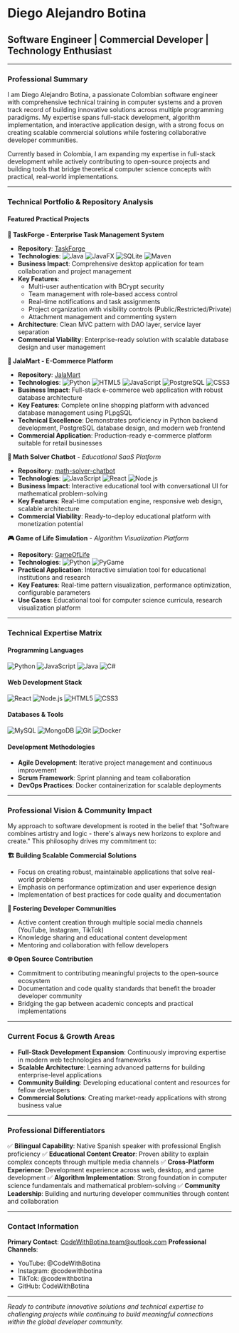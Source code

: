 # Diego Alejandro Botina
## Software Engineer | Commercial Developer | Technology Enthusiast

---

### Professional Summary

I am Diego Alejandro Botina, a passionate Colombian software engineer with comprehensive technical training in computer systems and a proven track record of building innovative solutions across multiple programming paradigms. My expertise spans full-stack development, algorithm implementation, and interactive application design, with a strong focus on creating scalable commercial solutions while fostering collaborative developer communities.

Currently based in Colombia, I am expanding my expertise in full-stack development while actively contributing to open-source projects and building tools that bridge theoretical computer science concepts with practical, real-world implementations.

---

### Technical Portfolio & Repository Analysis

#### **Featured Practical Projects**

**🏢 TaskForge - Enterprise Task Management System**
- **Repository**: [TaskForge](https://github.com/CodeWithBotina/TaskForge)
- **Technologies**: ![Java](https://img.shields.io/badge/-Java-007396?logo=java&logoColor=white) ![JavaFX](https://img.shields.io/badge/-JavaFX-007396?logo=java&logoColor=white) ![SQLite](https://img.shields.io/badge/-SQLite-003B57?logo=sqlite&logoColor=white) ![Maven](https://img.shields.io/badge/-Maven-C71A36?logo=apache-maven&logoColor=white)
- **Business Impact**: Comprehensive desktop application for team collaboration and project management
- **Key Features**: 
  - Multi-user authentication with BCrypt security
  - Team management with role-based access control
  - Real-time notifications and task assignments
  - Project organization with visibility controls (Public/Restricted/Private)
  - Attachment management and commenting system
- **Architecture**: Clean MVC pattern with DAO layer, service layer separation
- **Commercial Viability**: Enterprise-ready solution with scalable database design and user management

**🛒 JalaMart - E-Commerce Platform**
- **Repository**: [JalaMart](https://github.com/CodeWithBotina/JalaMart)
- **Technologies**: ![Python](https://img.shields.io/badge/-Python-3776AB?logo=python&logoColor=white) ![HTML5](https://img.shields.io/badge/-HTML5-E34F26?logo=html5&logoColor=white) ![JavaScript](https://img.shields.io/badge/-JavaScript-F7DF1E?logo=javascript&logoColor=black) ![PostgreSQL](https://img.shields.io/badge/-PostgreSQL-336791?logo=postgresql&logoColor=white) ![CSS3](https://img.shields.io/badge/-CSS3-1572B6?logo=css3&logoColor=white)
- **Business Impact**: Full-stack e-commerce web application with robust database architecture
- **Key Features**: Complete online shopping platform with advanced database management using PLpgSQL
- **Technical Excellence**: Demonstrates proficiency in Python backend development, PostgreSQL database design, and modern web frontend
- **Commercial Application**: Production-ready e-commerce platform suitable for retail businesses

**🧮 Math Solver Chatbot** - *Educational SaaS Platform*
- **Repository**: [math-solver-chatbot](https://github.com/CodeWithBotina/math-solver-chatbot)
- **Technologies**: ![JavaScript](https://img.shields.io/badge/-JavaScript-F7DF1E?logo=javascript&logoColor=black) ![React](https://img.shields.io/badge/-React-61DAFB?logo=react&logoColor=black) ![Node.js](https://img.shields.io/badge/-Node.js-339933?logo=node.js&logoColor=white)
- **Business Impact**: Interactive educational tool with conversational UI for mathematical problem-solving
- **Key Features**: Real-time computation engine, responsive web design, scalable architecture
- **Commercial Viability**: Ready-to-deploy educational platform with monetization potential

**🎮 Game of Life Simulation** - *Algorithm Visualization Platform*
- **Repository**: [GameOfLife](https://github.com/CodeWithBotina/GameOfLife)
- **Technologies**: ![Python](https://img.shields.io/badge/-Python-3776AB?logo=python&logoColor=white) ![PyGame](https://img.shields.io/badge/-PyGame-00AA00?logo=python&logoColor=white)
- **Practical Application**: Interactive simulation tool for educational institutions and research
- **Key Features**: Real-time pattern visualization, performance optimization, configurable parameters
- **Use Cases**: Educational tool for computer science curricula, research visualization platform

---

### Technical Expertise Matrix

#### **Programming Languages**
![Python](https://img.shields.io/badge/-Python-3776AB?logo=python&logoColor=white)
![JavaScript](https://img.shields.io/badge/-JavaScript-F7DF1E?logo=javascript&logoColor=black)
![Java](https://img.shields.io/badge/-Java-007396?logo=java&logoColor=white)
![C#](https://img.shields.io/badge/-C%23-239120?logo=c-sharp&logoColor=white)

#### **Web Development Stack**
![React](https://img.shields.io/badge/-React-61DAFB?logo=react&logoColor=black)
![Node.js](https://img.shields.io/badge/-Node.js-339933?logo=node.js&logoColor=white)
![HTML5](https://img.shields.io/badge/-HTML5-E34F26?logo=html5&logoColor=white)
![CSS3](https://img.shields.io/badge/-CSS3-1572B6?logo=css3&logoColor=white)

#### **Databases & Tools**
![MySQL](https://img.shields.io/badge/-MySQL-4479A1?logo=mysql&logoColor=white)
![MongoDB](https://img.shields.io/badge/-MongoDB-47A248?logo=mongodb&logoColor=white)
![Git](https://img.shields.io/badge/-Git-F05032?logo=git&logoColor=white)
![Docker](https://img.shields.io/badge/-Docker-2496ED?logo=docker&logoColor=white)

#### **Development Methodologies**
- **Agile Development**: Iterative project management and continuous improvement
- **Scrum Framework**: Sprint planning and team collaboration
- **DevOps Practices**: Docker containerization for scalable deployments

---

### Professional Vision & Community Impact

My approach to software development is rooted in the belief that "Software combines artistry and logic - there's always new horizons to explore and create." This philosophy drives my commitment to:

**🏗️ Building Scalable Commercial Solutions**
- Focus on creating robust, maintainable applications that solve real-world problems
- Emphasis on performance optimization and user experience design
- Implementation of best practices for code quality and documentation

**👥 Fostering Developer Communities**
- Active content creation through multiple social media channels (YouTube, Instagram, TikTok)
- Knowledge sharing and educational content development
- Mentoring and collaboration with fellow developers

**🌐 Open Source Contribution**
- Commitment to contributing meaningful projects to the open-source ecosystem
- Documentation and code quality standards that benefit the broader developer community
- Bridging the gap between academic concepts and practical implementations

---

### Current Focus & Growth Areas

- **Full-Stack Development Expansion**: Continuously improving expertise in modern web technologies and frameworks
- **Scalable Architecture**: Learning advanced patterns for building enterprise-level applications
- **Community Building**: Developing educational content and resources for fellow developers
- **Commercial Solutions**: Creating market-ready applications with strong business value

---

### Professional Differentiators

✅ **Bilingual Capability**: Native Spanish speaker with professional English proficiency
✅ **Educational Content Creator**: Proven ability to explain complex concepts through multiple media channels
✅ **Cross-Platform Experience**: Development experience across web, desktop, and game development
✅ **Algorithm Implementation**: Strong foundation in computer science fundamentals and mathematical problem-solving
✅ **Community Leadership**: Building and nurturing developer communities through content and collaboration

---

### Contact Information

**Primary Contact**: CodeWithBotina.team@outlook.com
**Professional Channels**: 
- YouTube: @CodeWithBotina
- Instagram: @codewithbotina  
- TikTok: @codewithbotina
- GitHub: CodeWithBotina

---

*Ready to contribute innovative solutions and technical expertise to challenging projects while continuing to build meaningful connections within the global developer community.*
